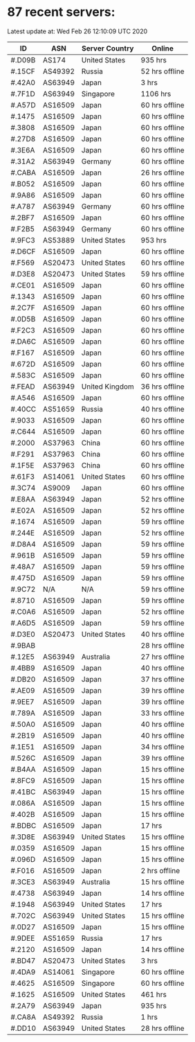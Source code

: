 # 87 recent servers:

Latest update at: Wed Feb 26 12:10:09 UTC 2020

| ID | ASN | Server Country | Online |
| -- | --- | -------------- | ------ |
| #.D09B | AS174 | United States | 935 hrs |
| #.15CF | AS49392 | Russia | 52 hrs offline |
| #.42A0 | AS63949 | Japan | 3 hrs |
| #.7F1D | AS63949 | Singapore | 1106 hrs |
| #.A57D | AS16509 | Japan | 60 hrs offline |
| #.1475 | AS16509 | Japan | 60 hrs offline |
| #.3808 | AS16509 | Japan | 60 hrs offline |
| #.27D8 | AS16509 | Japan | 60 hrs offline |
| #.3E6A | AS16509 | Japan | 60 hrs offline |
| #.31A2 | AS63949 | Germany | 60 hrs offline |
| #.CABA | AS16509 | Japan | 26 hrs offline |
| #.B052 | AS16509 | Japan | 60 hrs offline |
| #.9A86 | AS16509 | Japan | 60 hrs offline |
| #.A787 | AS63949 | Germany | 60 hrs offline |
| #.2BF7 | AS16509 | Japan | 60 hrs offline |
| #.F2B5 | AS63949 | Germany | 60 hrs offline |
| #.9FC3 | AS53889 | United States | 953 hrs |
| #.D6CF | AS16509 | Japan | 60 hrs offline |
| #.F569 | AS20473 | United States | 60 hrs offline |
| #.D3E8 | AS20473 | United States | 59 hrs offline |
| #.CE01 | AS16509 | Japan | 60 hrs offline |
| #.1343 | AS16509 | Japan | 60 hrs offline |
| #.2C7F | AS16509 | Japan | 60 hrs offline |
| #.0D5B | AS16509 | Japan | 60 hrs offline |
| #.F2C3 | AS16509 | Japan | 60 hrs offline |
| #.DA6C | AS16509 | Japan | 60 hrs offline |
| #.F167 | AS16509 | Japan | 60 hrs offline |
| #.672D | AS16509 | Japan | 60 hrs offline |
| #.583C | AS16509 | Japan | 60 hrs offline |
| #.FEAD | AS63949 | United Kingdom | 36 hrs offline |
| #.A546 | AS16509 | Japan | 60 hrs offline |
| #.40CC | AS51659 | Russia | 40 hrs offline |
| #.9033 | AS16509 | Japan | 60 hrs offline |
| #.C644 | AS16509 | Japan | 60 hrs offline |
| #.2000 | AS37963 | China | 60 hrs offline |
| #.F291 | AS37963 | China | 60 hrs offline |
| #.1F5E | AS37963 | China | 60 hrs offline |
| #.61F3 | AS14061 | United States | 60 hrs offline |
| #.3C74 | AS9009 | Japan | 60 hrs offline |
| #.E8AA | AS63949 | Japan | 52 hrs offline |
| #.E02A | AS16509 | Japan | 52 hrs offline |
| #.1674 | AS16509 | Japan | 59 hrs offline |
| #.244E | AS16509 | Japan | 52 hrs offline |
| #.D8A4 | AS16509 | Japan | 59 hrs offline |
| #.961B | AS16509 | Japan | 59 hrs offline |
| #.48A7 | AS16509 | Japan | 59 hrs offline |
| #.475D | AS16509 | Japan | 59 hrs offline |
| #.9C72 | N/A | N/A | 59 hrs offline |
| #.8710 | AS16509 | Japan | 59 hrs offline |
| #.C0A6 | AS16509 | Japan | 52 hrs offline |
| #.A6D5 | AS16509 | Japan | 59 hrs offline |
| #.D3E0 | AS20473 | United States | 40 hrs offline |
| #.9BAB |  |  | 28 hrs offline |
| #.12E5 | AS63949 | Australia | 27 hrs offline |
| #.4BB9 | AS16509 | Japan | 40 hrs offline |
| #.DB20 | AS16509 | Japan | 37 hrs offline |
| #.AE09 | AS16509 | Japan | 39 hrs offline |
| #.9EE7 | AS16509 | Japan | 39 hrs offline |
| #.789A | AS16509 | Japan | 33 hrs offline |
| #.50A0 | AS16509 | Japan | 40 hrs offline |
| #.2B19 | AS16509 | Japan | 40 hrs offline |
| #.1E51 | AS16509 | Japan | 34 hrs offline |
| #.526C | AS16509 | Japan | 39 hrs offline |
| #.B4AA | AS16509 | Japan | 15 hrs offline |
| #.8FC9 | AS16509 | Japan | 15 hrs offline |
| #.41BC | AS63949 | Japan | 15 hrs offline |
| #.086A | AS16509 | Japan | 15 hrs offline |
| #.402B | AS16509 | Japan | 15 hrs offline |
| #.BDBC | AS16509 | Japan | 17 hrs |
| #.3D8E | AS63949 | United States | 15 hrs offline |
| #.0359 | AS16509 | Japan | 15 hrs offline |
| #.096D | AS16509 | Japan | 15 hrs offline |
| #.F016 | AS16509 | Japan | 2 hrs offline |
| #.3CE3 | AS63949 | Australia | 15 hrs offline |
| #.4738 | AS63949 | Japan | 14 hrs offline |
| #.1948 | AS63949 | United States | 17 hrs |
| #.702C | AS63949 | United States | 15 hrs offline |
| #.0D27 | AS16509 | Japan | 15 hrs offline |
| #.9DEE | AS51659 | Russia | 17 hrs |
| #.2120 | AS16509 | Japan | 14 hrs offline |
| #.BD47 | AS20473 | United States | 3 hrs |
| #.4DA9 | AS14061 | Singapore | 60 hrs offline |
| #.4625 | AS16509 | Singapore | 60 hrs offline |
| #.1625 | AS16509 | United States | 461 hrs |
| #.2A79 | AS63949 | Japan | 935 hrs |
| #.CA8A | AS49392 | Russia | 1 hrs |
| #.DD10 | AS63949 | United States | 28 hrs offline |

